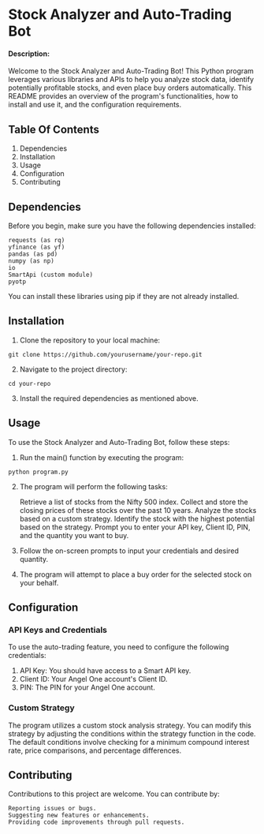 # Stock Analyzer and Auto-Trading Bot

#### Description:
Welcome to the Stock Analyzer and Auto-Trading Bot! This Python program leverages various libraries and APIs to help you analyze stock data, identify potentially profitable stocks, and even place buy orders automatically. This README provides an overview of the program's functionalities, how to install and use it, and the configuration requirements.

## Table Of Contents
1. Dependencies
2. Installation
3. Usage
4. Configuration
5. Contributing

## Dependencies
Before you begin, make sure you have the following dependencies installed:

    requests (as rq)
    yfinance (as yf)
    pandas (as pd)
    numpy (as np)
    io
    SmartApi (custom module)
    pyotp

You can install these libraries using pip if they are not already installed.

## Installation
1. Clone the repository to your local machine:
```
git clone https://github.com/yourusername/your-repo.git
```
2. Navigate to the project directory:
```
cd your-repo
```
3. Install the required dependencies as mentioned above.


## Usage
To use the Stock Analyzer and Auto-Trading Bot, follow these steps:
1. Run the main() function by executing the program:
```
python program.py
```
2. The program will perform the following tasks:

    Retrieve a list of stocks from the Nifty 500 index.
    Collect and store the closing prices of these stocks over the past 10 years.
    Analyze the stocks based on a custom strategy.
    Identify the stock with the highest potential based on the strategy.
    Prompt you to enter your API key, Client ID, PIN, and the quantity you want to buy.
3. Follow the on-screen prompts to input your credentials and desired quantity.
4. The program will attempt to place a buy order for the selected stock on your behalf.

## Configuration
### API Keys and Credentials
To use the auto-trading feature, you need to configure the following credentials:
1. API Key: You should have access to a Smart API key.
2. Client ID: Your Angel One account's Client ID.
3. PIN: The PIN for your Angel One account.
### Custom Strategy
The program utilizes a custom stock analysis strategy. You can modify this strategy by adjusting the conditions within the strategy function in the code. The default conditions involve checking for a minimum compound interest rate, price comparisons, and percentage differences.

## Contributing
Contributions to this project are welcome. You can contribute by:

    Reporting issues or bugs.
    Suggesting new features or enhancements.
    Providing code improvements through pull requests.
